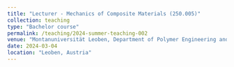```yaml
---
title: "Lecturer - Mechanics of Composite Materials (250.005)"
collection: teaching
type: "Bachelor course"
permalink: /teaching/2024-summer-teaching-002
venue: "Montanuniversität Leoben, Department of Polymer Engineering and Science "
date: 2024-03-04
location: "Leoben, Austria"
---
```


